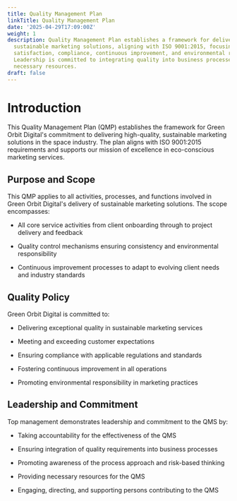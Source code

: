 ```yaml
---
title: Quality Management Plan
linkTitle: Quality Management Plan
date: '2025-04-29T17:09:00Z'
weight: 1
description: Quality Management Plan establishes a framework for delivering high-quality,
  sustainable marketing solutions, aligning with ISO 9001:2015, focusing on client
  satisfaction, compliance, continuous improvement, and environmental responsibility.
  Leadership is committed to integrating quality into business processes and providing
  necessary resources.
draft: false
---
```



# Introduction

This Quality Management Plan (QMP) establishes the framework for Green Orbit Digital's commitment to delivering high-quality, sustainable marketing solutions in the space industry. The plan aligns with ISO 9001:2015 requirements and supports our mission of excellence in eco-conscious marketing services.

## Purpose and Scope

This QMP applies to all activities, processes, and functions involved in Green Orbit Digital's delivery of sustainable marketing solutions. The scope encompasses:

- All core service activities from client onboarding through to project delivery and feedback

- Quality control mechanisms ensuring consistency and environmental responsibility

- Continuous improvement processes to adapt to evolving client needs and industry standards

## Quality Policy

Green Orbit Digital is committed to:

- Delivering exceptional quality in sustainable marketing services

- Meeting and exceeding customer expectations

- Ensuring compliance with applicable regulations and standards

- Fostering continuous improvement in all operations

- Promoting environmental responsibility in marketing practices

## Leadership and Commitment

Top management demonstrates leadership and commitment to the QMS by:

- Taking accountability for the effectiveness of the QMS

- Ensuring integration of quality requirements into business processes

- Promoting awareness of the process approach and risk-based thinking

- Providing necessary resources for the QMS

- Engaging, directing, and supporting persons contributing to the QMS